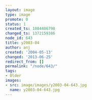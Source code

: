 ```yaml
---
layout: image
type: image
promote: 0
status: 1
created_ts: 1084406798
changed_ts: 1372159386
node_id: 643
title: y2003-04
author: anj
created: '2004-05-13'
changed: '2013-06-25'
redirect_from: []
permalink: "/node/643/"
tags:
- Older
images:
- src: image/images/y2003-04-643.jpg
  name: y2003-04-643.jpg
---
```


